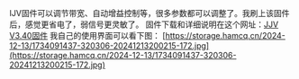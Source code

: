 IJV固件可以调节带宽、自动增益控制等，很多参数都可以调整了。我刷上该固件后，感觉更省电了，弱信号更灵敏了。
固件下载和详细说明在这个网址：[JJV V3.40固件](https://www.universirius.com/en_gb/preppers/quansheng-uv-k5-manuale-del-firmware-ijv_v3/)
我自己的使用界面可以看下图：
[https://storage.hamcq.cn/2024-12-13/1734091437-320306-20241213200215-172.jpg](https://storage.hamcq.cn/2024-12-13/1734091437-320306-20241213200215-172.jpg)

